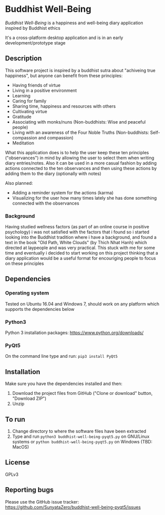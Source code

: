 # Buddhist Well-Being

*Buddhist Well-Being* is a happiness and well-being diary application inspired by Buddhist ethics

It's a cross-platform desktop application and is in an early development/prototype stage

## Description

This software project is inspired by a buddhist sutra about "achiveing true happiness", but anyone can benefit from these principles:

* Having friends of virtue
* Living in a positive environment
* Learning
* Caring for family
* Sharing time, happiness and resources with others
* Cultivating virtue
* Gratitude
* Associating with monks/nuns (Non-buddhists: Wise and peaceful people)
* Living with an awareness of the Four Noble Truths (Non-buddhists: Self-compassion and compassion)
* Meditation

What this application does is to help the user keep these ten principles ("observances") in mind by allowing the user to select them when writing diary entries/notes. Also it can be used in a more casual fashion by adding actions connected to the ten observances and then using these actions by adding them to the diary (optionally with notes)

Also planned:
* Adding a reminder system for the actions (karma)
* Visualizing for the user how many times lately she has done something connected with the observances

### Background

Having studied wellness factors (as part of an online course in positive psychology) i was not satisfied with the factors that i found so i started looking into the Buddhist tradition where i have a background, and found a text in the book "Old Path, White Clouds" (by Thich Nhat Hanh) which directed at laypeople and was very practical. This stuck with me for some time and eventually i decided to start working on this project thinking that a diary application would be a useful format for encouriging people to focus on these principles


## Dependencies

### Operating system

Tested on Ubuntu 16.04 and Windows 7, should work on any platform which supports the dependencies below

### Python3

Python 3 installation packages: https://www.python.org/downloads/

### PyQt5

On the command line type and run: `pip3 install PyQt5`


## Installation

Make sure you have the dependencies installed and then:

1. Download the project files from GitHub ("Clone or download" button, "Download ZIP")
2. Unzip

## To run

1. Change directory to where the software files have been extracted
2. Type and run `python3 buddhist-well-being-pyqt5.py` on GNU/Linux systems or `python buddhist-well-being-pyqt5.py` on Windows (TBD: MacOS)

## License

GPLv3

## Reporting bugs

Please use the GitHub issue tracker: https://github.com/SunyataZero/buddhist-well-being-pyqt5/issues
